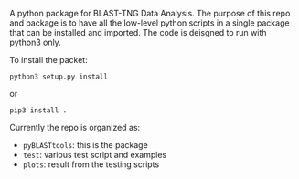 A python package for BLAST-TNG Data Analysis. The purpose of this repo and package is to have all the low-level python scripts in a single package that can be installed and imported. The code is deisgned to run with python3 only. 

To install the packet:

```
python3 setup.py install
```

or

```
pip3 install .
```

Currently the repo is organized as:

* `pyBLASTtools`: this is the package
* `test`: various test script and examples
* `plots`: result from the testing scripts 
